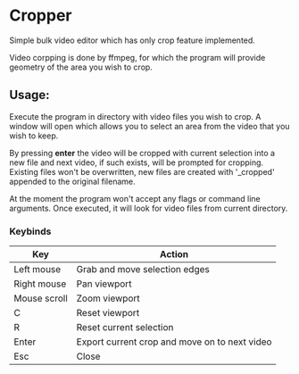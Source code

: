 # Cropper

Simple bulk video editor which has only crop feature implemented.

Video corpping is done by ffmpeg, for which the program will provide geometry
of the area you wish to crop.

## Usage:

Execute the program in directory with video files you wish to crop. A window
will open which allows you to select an area from the video that you wish to
keep.

By pressing **enter** the video will be cropped with current selection into a
new file and next video, if such exists, will be prompted for cropping.
Existing  files won't be overwritten, new files are created with '_cropped' 
appended to the original filename.

At the moment the program won't accept any flags or command line arguments.
Once executed, it will look for video files from current directory.

### Keybinds

| Key             | Action                                          |
|-----------------|-------------------------------------------------|
| Left mouse      | Grab and move selection edges                   |
| Right mouse     | Pan viewport                                    |
| Mouse scroll    | Zoom viewport                                   |
| C               | Reset viewport                                  |
| R               | Reset current selection                         |
| Enter           | Export current crop and move on to next video   |
| Esc             | Close                                           |

